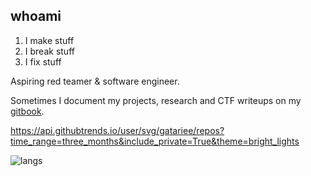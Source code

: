 ## whoami

1. I make stuff
2. I break stuff
3. I fix stuff

Aspiring red teamer & software engineer.

Sometimes I document my projects, research and CTF writeups on my [gitbook](https://gatari.gitbook.io/).

https://api.githubtrends.io/user/svg/gatariee/repos?time_range=three_months&include_private=True&theme=bright_lights

![langs](https://github-readme-stats.vercel.app/api/top-langs/?username=gatariee&layout=compact&show_icons=true&theme=tokyonight)
